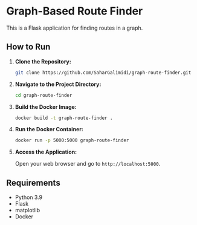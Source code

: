 # Graph-Based Route Finder

This is a Flask application for finding routes in a graph.

## How to Run

1. **Clone the Repository:**

    ```bash
    git clone https://github.com/SaharGalimidi/graph-route-finder.git
    ```

2. **Navigate to the Project Directory:**

    ```bash
    cd graph-route-finder
    ```

3. **Build the Docker Image:**

    ```bash
    docker build -t graph-route-finder .
    ```

4. **Run the Docker Container:**

    ```bash
    docker run -p 5000:5000 graph-route-finder
    ```

5. **Access the Application:**

    Open your web browser and go to `http://localhost:5000`.

## Requirements

- Python 3.9
- Flask
- matplotlib
- Docker
